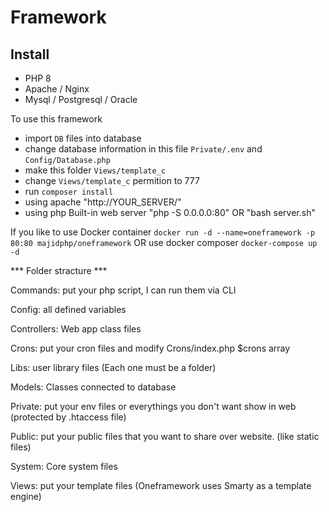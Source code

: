 # Framework
## Install 

- PHP 8
- Apache / Nginx
- Mysql / Postgresql / Oracle


To use this framework
- import `DB` files into database
- change database information in this file `Private/.env` and `Config/Database.php`
- make this folder `Views/template_c`
- change `Views/template_c` permition to 777
- run `composer install`
- using apache "http://YOUR_SERVER/"
- using php Built-in web server "php -S 0.0.0.0:80" OR "bash server.sh"

If you like to use Docker container ``` docker run -d --name=oneframework -p 80:80 majidphp/oneframework ```
OR use docker composer ``` docker-compose up -d ```


*** Folder stracture ***

Commands: put your php script, I can run them via CLI

Config: all defined variables

Controllers: Web app class files

Crons: put your cron files and modify Crons/index.php $crons array

Libs: user library files (Each one must be a folder)

Models: Classes connected to database

Private: put your env files or everythings you don't want show in web (protected by .htaccess file)

Public: put your public files that you want to share over website. (like static files)

System: Core system files

Views: put your template files (Oneframework uses Smarty as a template engine)